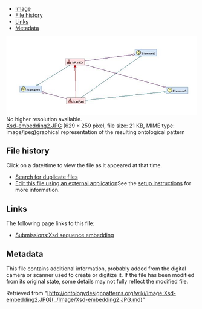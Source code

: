 * [Image](../Image/Xsd-embedding2.JPG.md#file)
* [File history](../Image/Xsd-embedding2.JPG.md#filehistory)
* [Links](../Image/Xsd-embedding2.JPG.md#filelinks)
* [Metadata](../Image/Xsd-embedding2.JPG.md#metadata)

[![Image:Xsd-embedding2.JPG](../images/d/dd/Xsd-embedding2.JPG)](../images/d/dd/Xsd-embedding2.JPG)  
No higher resolution available.  
[Xsd-embedding2.JPG](../images/d/dd/Xsd-embedding2.JPG)‎ (629 × 259 pixel, file size: 21 KB, MIME type: image/jpeg)graphical representation of the resulting ontological pattern




## File history

Click on a date/time to view the file as it appeared at that time.



  
* [Search for duplicate files](http://ontologydesignpatterns.org/wiki/Special:FileDuplicateSearch/Xsd-embedding2.JPG "Special:FileDuplicateSearch/Xsd-embedding2.JPG")
* [Edit this file using an external application](http://ontologydesignpatterns.org/wiki/index.php?title=Image:Xsd-embedding2.JPG&action=edit&externaledit=true&mode=file "Image:Xsd-embedding2.JPG")See the [setup instructions](http://www.mediawiki.org/wiki/Manual:External_editors "http://www.mediawiki.org/wiki/Manual:External_editors") for more information.

## Links



The following page links to this file:


* [Submissions:Xsd:sequence embedding](../Submissions/Xsd/sequence_embedding.md "Submissions:Xsd:sequence embedding")

## Metadata


This file contains additional information, probably added from the digital camera or scanner used to create or digitize it.
If the file has been modified from its original state, some details may not fully reflect the modified file.




Retrieved from "[http://ontologydesignpatterns.org/wiki/Image:Xsd-embedding2.JPG](../Image/Xsd-embedding2.JPG.md)"
